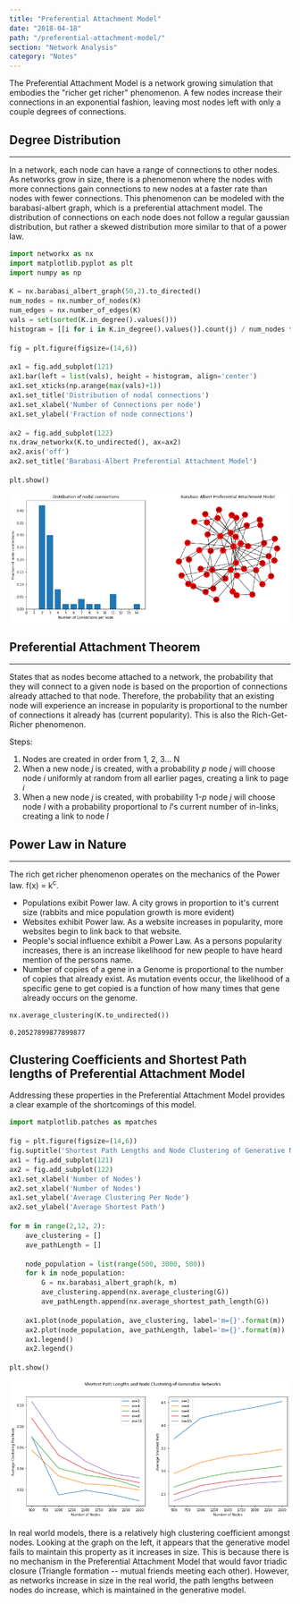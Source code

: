 ```yaml
---
title: "Preferential Attachment Model"
date: "2018-04-18"
path: "/preferential-attachment-model/"
section: "Network Analysis"
category: "Notes"
---
```


The Preferential Attachment Model is a network growing simulation that embodies the "richer get richer" phenomenon. A few nodes increase their connections in an exponential fashion, leaving most nodes left with only a couple degrees of connections.

## Degree Distribution
***
In a network, each node can have a range of connections to other nodes. As networks grow in size, there is a phenomenon where the nodes with more connections gain connections to new nodes at a faster rate than nodes with fewer connections. This phenomenon can be modeled with the barabasi-albert graph, which is a preferential attachment model. The distribution of connections on each node does not follow a regular gaussian distribution, but rather a skewed distribution more similar to that of a power law.


```python
import networkx as nx
import matplotlib.pyplot as plt
import numpy as np

K = nx.barabasi_albert_graph(50,2).to_directed()
num_nodes = nx.number_of_nodes(K)
num_edges = nx.number_of_edges(K)
vals = set(sorted(K.in_degree().values()))
histogram = [[i for i in K.in_degree().values()].count(j) / num_nodes for j in vals]

fig = plt.figure(figsize=(14,6))

ax1 = fig.add_subplot(121)
ax1.bar(left = list(vals), height = histogram, align='center')
ax1.set_xticks(np.arange(max(vals)+1))
ax1.set_title('Distribution of nodal connections')
ax1.set_xlabel('Number of Connections per node')
ax1.set_ylabel('Fraction of node connections')

ax2 = fig.add_subplot(122)
nx.draw_networkx(K.to_undirected(), ax=ax2)
ax2.axis('off')
ax2.set_title('Barabasi-Albert Preferential Attachment Model')

plt.show()
```


![png](output_1_0.png)


## Preferential Attachment Theorem
---
States that as nodes become attached to a network, the probability that they will connect to a given node is based on the proportion of connections already attached to that node. Therefore, the probability that an existing node will experience an increase in popularity is proportional to the number of connections it already has (current popularity). This is also the Rich-Get-Richer phenomenon.

Steps:
1. Nodes are created in order from 1, 2, 3... N
2. When a new node *j* is created, with a probability *p* node *j* will choose node *i* uniformly at random from all earlier pages, creating a link to page *i*
3. When a new node *j* is created, with probability 1-*p* node *j* will choose node *l* with a probability proportional to *l*'s current number of in-links, creating a link to node *l*

## Power Law in Nature
---
The rich get richer phenomenon operates on the mechanics of the Power law. f(x) = k<sup>c</sup>.

- Populations exibit Power law. A city grows in proportion to it's current size (rabbits and mice population growth is more evident)
- Websites exhibit Power law. As a website increases in popularity, more websites begin to link back to that website.
- People's social influence exhibit a Power Law. As a persons popularity increases, there is an increase likelihood for new people to have heard mention of the persons name.
- Number of copies of a gene in a Genome is proportional to the number of copies that already exist. As mutation events occur, the likelihood of a specific gene to get copied is a function of how many times that gene already occurs on the genome.


```python
nx.average_clustering(K.to_undirected())
```




    0.20527899877899877



## Clustering Coefficients and Shortest Path lengths of Preferential Attachment Model
Addressing these properties in the Preferential Attachment Model provides a clear example of the shortcomings of this model.


```python
import matplotlib.patches as mpatches

fig = plt.figure(figsize=(14,6))
fig.suptitle('Shortest Path Lengths and Node Clustering of Generative Networks')
ax1 = fig.add_subplot(121)
ax2 = fig.add_subplot(122)
ax1.set_xlabel('Number of Nodes')
ax2.set_xlabel('Number of Nodes')
ax1.set_ylabel('Average Clustering Per Node')
ax2.set_ylabel('Average Shortest Path')

for m in range(2,12, 2):
    ave_clustering = []
    ave_pathLength = []

    node_population = list(range(500, 3000, 500))
    for k in node_population:
        G = nx.barabasi_albert_graph(k, m)
        ave_clustering.append(nx.average_clustering(G))
        ave_pathLength.append(nx.average_shortest_path_length(G))

    ax1.plot(node_population, ave_clustering, label='m={}'.format(m))
    ax2.plot(node_population, ave_pathLength, label='m={}'.format(m))
    ax1.legend()
    ax2.legend()  

plt.show()

```


![png](output_6_0.png)


In real world models, there is a relatively high clustering coefficient amongst nodes. Looking at the graph on the left, it appears that the generative model fails to maintain this property as it increases in size. This is because there is no mechanism in the Preferential Attachment Model that would favor triadic closure (Triangle formation -- mutual friends meeting each other). However, as networks increase in size in the real world, the path lengths between nodes do increase, which is maintained in the generative model.
